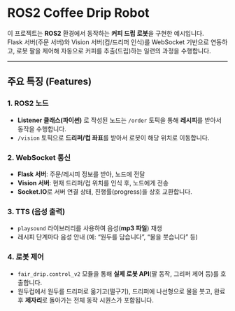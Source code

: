 # ROS2 Coffee Drip Robot

이 프로젝트는 **ROS2** 환경에서 동작하는 **커피 드립 로봇**을 구현한 예시입니다.  
Flask 서버(주문 서버)와 Vision 서버(컵/드리퍼 인식)를 WebSocket 기반으로 연동하고, 로봇 팔을 제어해 자동으로 커피를 추출(드립)하는 일련의 과정을 수행합니다.

---

## 주요 특징 (Features)

### 1. ROS2 노드
- **Listener 클래스(파이썬)** 로 작성된 노드는 `/order` 토픽을 통해 **레시피**를 받아서 동작을 수행합니다.  
- `/vision` 토픽으로 **드리퍼/컵 좌표**를 받아서 로봇이 해당 위치로 이동합니다.

### 2. WebSocket 통신
- **Flask 서버**: 주문/레시피 정보를 받아, 노드에 전달  
- **Vision 서버**: 현재 드리퍼/컵 위치를 인식 후, 노드에게 전송  
- **Socket.IO**로 서버 연결 상태, 진행률(progress)을 상호 교환합니다.

### 3. TTS (음성 출력)
- `playsound` 라이브러리를 사용하여 음성(**mp3 파일**) 재생  
- 레시피 단계마다 음성 안내 (예: “원두를 담습니다”, “물을 붓습니다” 등)

### 4. 로봇 제어
- `fair_drip.control_v2` 모듈을 통해 **실제 로봇 API**(팔 동작, 그리퍼 제어 등)를 호출합니다.  
- 원두컵에서 원두를 드리퍼로 옮기고(떨구기), 드리퍼에 나선형으로 물을 붓고, 완료 후 **제자리**로 돌아가는 전체 동작 시퀀스가 포함됩니다.
